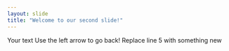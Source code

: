 ```yaml
---
layout: slide
title: "Welcome to our second slide!"
---
```

Your text
Use the left arrow to go back!
Replace line 5 with something new

